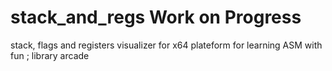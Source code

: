 # stack_and_regs        Work on Progress
stack, flags and registers visualizer for x64 plateform for learning ASM with fun ; library arcade 
